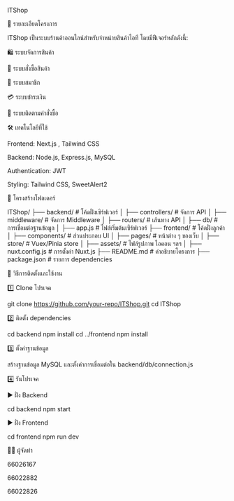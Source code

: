 ITShop

📌 รายละเอียดโครงการ

ITShop เป็นระบบร้านค้าออนไลน์สำหรับจำหน่ายสินค้าไอที โดยมีฟีเจอร์หลักดังนี้:

🛍 ระบบจัดการสินค้า

🛒 ระบบสั่งซื้อสินค้า

👤 ระบบสมาชิก

💳 ระบบชำระเงิน

🚚 ระบบติดตามคำสั่งซื้อ

🛠 เทคโนโลยีที่ใช้

Frontend: Next.js , Tailwind CSS

Backend: Node.js, Express.js, MySQL

Authentication: JWT

Styling: Tailwind CSS, SweetAlert2

📂 โครงสร้างโฟลเดอร์

ITShop/
├── backend/              # โค้ดฝั่งเซิร์ฟเวอร์
│   ├── controllers/      # จัดการ API
│   ├── middleware/       # จัดการ Middleware
│   ├── routers/         # เส้นทาง API
│   ├── db/              # การเชื่อมต่อฐานข้อมูล
│   ├── app.js           # ไฟล์เริ่มต้นเซิร์ฟเวอร์
├── frontend/             # โค้ดฝั่งลูกค้า
│   ├── components/      # ส่วนประกอบ UI
│   ├── pages/           # หน้าต่าง ๆ ของเว็บ
│   ├── store/           # Vuex/Pinia store
│   ├── assets/          # ไฟล์รูปภาพ ไอคอน ฯลฯ
│   ├── nuxt.config.js   # การตั้งค่า Nuxt.js
├── README.md             # คำอธิบายโครงการ
├── package.json          # รายการ dependencies

🚀 วิธีการติดตั้งและใช้งาน

1️⃣ Clone โปรเจค

git clone https://github.com/your-repo/ITShop.git
cd ITShop

2️⃣ ติดตั้ง dependencies

cd backend
npm install
cd ../frontend
npm install

3️⃣ ตั้งค่าฐานข้อมูล

สร้างฐานข้อมูล MySQL และตั้งค่าการเชื่อมต่อใน backend/db/connection.js

4️⃣ รันโปรเจค

▶️ ฝั่ง Backend

cd backend
npm start

▶️ ฝั่ง Frontend

cd frontend
npm run dev

👨‍💻 ผู้จัดทำ

66026167

66022882

66022826

